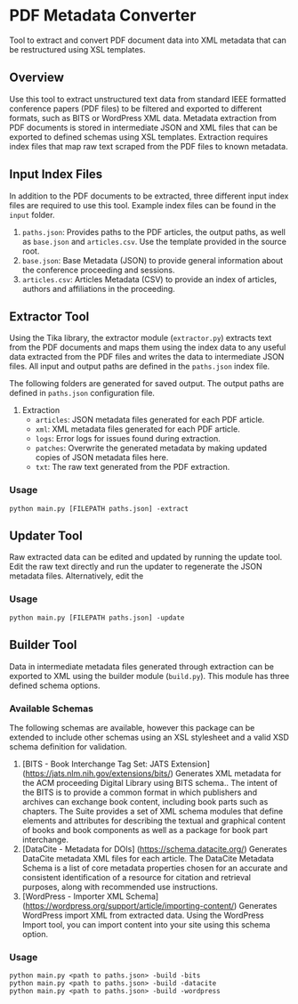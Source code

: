 # PDF Metadata Converter

Tool to extract and convert PDF document data into XML metadata that can be restructured using XSL templates.

## Overview

Use this tool to extract unstructured text data from standard IEEE formatted conference papers (PDF files) to be filtered and exported to different formats, such as BITS or WordPress XML data. Metadata extraction from PDF documents is stored in intermediate JSON and XML files that can be exported to defined schemas using XSL templates. Extraction requires index files that map raw text scraped from the PDF files to known metadata.

## Input Index Files

In addition to the PDF documents to be extracted, three different input index files are required to use this tool. Example index files can be found in the `input` folder.

1. `paths.json`: Provides paths to the PDF articles, the output paths, as well as `base.json` and `articles.csv`. Use the template provided in the source root.
2. `base.json`: Base Metadata (JSON) to provide general information about the conference proceeding and sessions.
3. `articles.csv`: Articles Metadata (CSV) to provide an index of articles, authors and affiliations in the proceeding.


## Extractor Tool

Using the Tika library, the extractor module (`extractor.py`) extracts text from the PDF documents and maps them
using the index data to any useful data extracted from the PDF files and writes the data to intermediate JSON files.
All input and output paths are defined in the `paths.json` index file.

The following folders are generated for saved output. The output paths are defined in `paths.json` configuration file.

1. Extraction
   - `articles`: JSON metadata files generated for each PDF article.
   - `xml`: XML metadata files generated for each PDF article.
   - `logs`: Error logs for issues found during extraction.
   - `patches`: Overwrite the generated metadata by making updated copies of JSON metadata files here.
   - `txt`: The raw text generated from the PDF extraction.

### Usage

`python main.py [FILEPATH paths.json] -extract`

## Updater Tool

Raw extracted data can be edited and updated by running the update tool. Edit the raw text directly and run the updater to regenerate the JSON metadata files. Alternatively, edit the

### Usage

```
python main.py [FILEPATH paths.json] -update
```

## Builder Tool

Data in intermediate metadata files generated through extraction can be exported to XML using the builder module (`build.py`). This module has three defined schema options.

### Available Schemas

The following schemas are available, however this package can be extended to include other schemas using an XSL stylesheet and a valid XSD schema definition for validation.

1.  [BITS - Book Interchange Tag Set: JATS Extension] (https://jats.nlm.nih.gov/extensions/bits/) Generates XML metadata for the ACM proceeding Digital Library using BITS schema.. The intent of the BITS is to provide a common format in which publishers and archives can exchange book content, including book parts such as chapters. The Suite provides a set of XML schema modules that define elements and attributes for describing the textual and graphical content of books and book components as well as a package for book part interchange.
2.  [DataCite - Metadata for DOIs] (https://schema.datacite.org/) Generates DataCite metadata XML files for each article. The DataCite Metadata Schema is a list of core metadata properties chosen for an accurate and consistent identification of a resource for citation and retrieval purposes, along with recommended use instructions.
2.  [WordPress - Importer XML Schema] (https://wordpress.org/support/article/importing-content/) Generates WordPress import XML from extracted data. Using the WordPress Import tool, you can import content into your site using this schema option.

### Usage

```
python main.py <path to paths.json> -build -bits
python main.py <path to paths.json> -build -datacite
python main.py <path to paths.json> -build -wordpress
```
